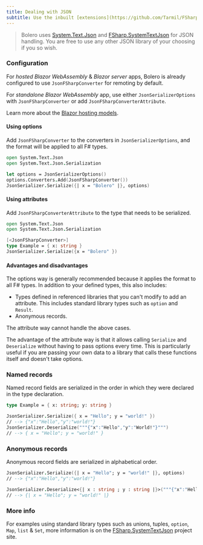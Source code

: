 ```yaml
---
title: Dealing with JSON
subtitle: Use the inbuilt [extensions](https://github.com/Tarmil/FSharp.SystemTextJson) to System.Text.Json for handling F# specific types
---
```


> Bolero uses [System.Text.Json](https://docs.microsoft.com/en-us/dotnet/standard/serialization/system-text-json-overview) and [FSharp.SystemTextJson](https://github.com/Tarmil/FSharp.SystemTextJson) for JSON handling. You are free to use any other JSON library of your choosing if you so wish.

### Configuration
For *hosted Blazor WebAssembly* & *Blazor server* apps, Bolero is already configured to use `JsonFSharpConverter` for remoting by default.

For *standalone Blazor WebAssembly* app, use either `JsonSerializerOptions` with  `JsonFSharpConverter` or add `JsonFSharpConverterAttribute`.

Learn more about the [Blazor hosting models](https://docs.microsoft.com/en-us/aspnet/core/blazor/hosting-models?view=aspnetcore-3.1).

#### Using options

Add `JsonFSharpConverter` to the converters in `JsonSerializerOptions`, and the format will be applied to all F# types. 
```fsharp
open System.Text.Json
open System.Text.Json.Serialization

let options = JsonSerializerOptions()
options.Converters.Add(JsonFSharpConverter())
JsonSerializer.Serialize({| x = "Bolero" |}, options)
```

#### Using attributes

Add `JsonFSharpConverterAttribute` to the type that needs to be serialized.
```fsharp
open System.Text.Json
open System.Text.Json.Serialization

[<JsonFSharpConverter>]
type Example = { x: string }
JsonSerializer.Serialize({x = "Bolero" })
```

#### Advantages and disadvantages

The options way is generally recommended because it applies the format to all F# types. In addition to your defined types, this also includes:

* Types defined in referenced libraries that you can't modify to add an attribute. This includes standard library types such as `option` and `Result`.
* Anonymous records.

The attribute way cannot handle the above cases.

The advantage of the attribute way is that it allows calling `Serialize` and `Deserialize` without having to pass options every time. This is particularly useful if you are passing your own data to a library that calls these functions itself and doesn't take options.

### Named records

Named record fields are serialized in the order in which they were declared in the type declaration.
```fsharp
type Example = { x: string; y: string }

JsonSerializer.Serialize({ x = "Hello"; y = "world!" })
// --> {"x":"Hello","y":"world!"}
JsonSerializer.Deserialize("""{"x":"Hello","y":"World!"}""")
// --> { x = "Hello"; y = "world!" }
```

### Anonymous records

Anonymous record fields are serialized in alphabetical order.
```fsharp
JsonSerializer.Serialize({| x = "Hello"; y = "world!" |}, options)
// --> {"x":"Hello","y":"world!"}

JsonSerializer.Deserialize<{| x : string ; y : string |}>("""{"x":"Hello","y":"World!"}""", options)
// --> {| x = "Hello"; y = "world!" |}
```

### More info
For examples using standard library types such as unions, tuples, `option`, `Map`, `list` & `Set`, more information is on the [FSharp.SystemTextJson](https://github.com/Tarmil/FSharp.SystemTextJson) project site. 